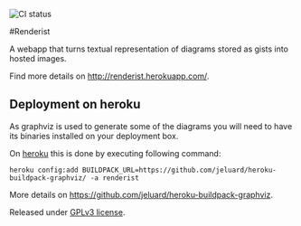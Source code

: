 ![CI status](https://secure.travis-ci.org/jeluard/renderist.png)

#Renderist

A webapp that turns textual representation of diagrams stored as gists into hosted images.

Find more details on http://renderist.herokuapp.com/.

## Deployment on heroku

As graphviz is used to generate some of the diagrams you will need to have its binaries installed on your deployment box.

On [heroku](http://heroku.com) this is done by executing following command:

```
heroku config:add BUILDPACK_URL=https://github.com/jeluard/heroku-buildpack-graphviz/ -a renderist
```

More details on https://github.com/jeluard/heroku-buildpack-graphviz.

Released under [GPLv3 license](http://www.gnu.org/licenses/gpl.html).
